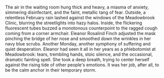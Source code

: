 The air in the waiting room hung thick and heavy, a miasma of anxiety, simmering disinfectant, and the faint, metallic tang of fear. Outside, a relentless February rain lashed against the windows of the Meadowbrook Clinic, blurring the streetlights into hazy halos. Inside, the flickering fluorescent tubes buzzed a monotonous counterpoint to the ragged cough coming from a corner armchair. Eleanor Rosalind Finch adjusted the mask pinching the bridge of her nose and smoothed down the wrinkles in her navy blue scrubs. Another Monday, another symphony of suffering and quiet desperation. Eleanor had seen it all in her years as a phlebotomist at Meadowbrook: tears, trembling hands, stoic silence, and the occasional, dramatic fainting spell. She took a deep breath, trying to center herself against the rising tide of other people's emotions. It was her job, after all, to be the calm anchor in their temporary storm.
